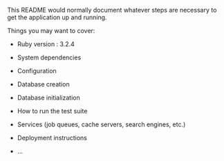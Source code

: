 This README would normally document whatever steps are necessary to get the
application up and running.

Things you may want to cover:

- Ruby version : 3.2.4

- System dependencies

- Configuration

- Database creation

- Database initialization

- How to run the test suite

- Services (job queues, cache servers, search engines, etc.)

- Deployment instructions

- ...
